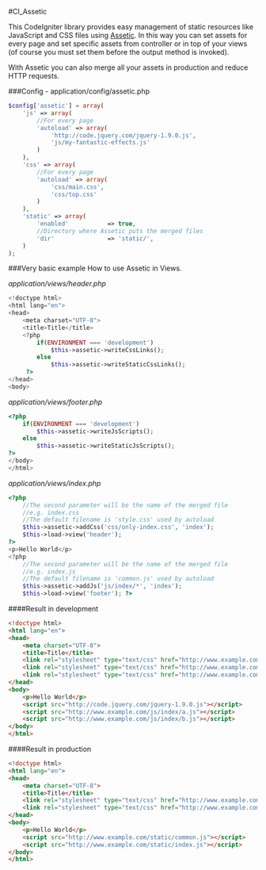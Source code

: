 #CI_Assetic

This CodeIgniter library provides easy management of static resources like JavaScript and CSS files using [Assetic](https://github.com/kriswallsmith/assetic "Assetic library on Github"). In this way you can set assets for every page and set specific assets from controller or in top of your views (of course you must set them before the output method is invoked).

With Assetic you can also merge all your assets in production and reduce HTTP requests.

###Config - application/config/assetic.php
```php
$config['assetic'] = array(
	'js' => array(
		//For every page
		'autoload' => array(
			'http://code.jquery.com/jquery-1.9.0.js',
			'js/my-fantastic-effects.js'
		)
	),
	'css' => array(
		//For every page
		'autoload' => array(
			'css/main.css',
			'css/top.css'
		)
	),
	'static' => array(
		'enabled'			=> true,
		//Directory where Assetic puts the merged files
		'dir'				=> 'static/',
	)
);
```

###Very basic example
How to use Assetic in Views.

*application/views/header.php*
```php
<!doctype html>
<html lang="en">
<head>
	<meta charset="UTF-8">
	<title>Title</title>
	<?php
		if(ENVIRONMENT === 'development')
		 	$this->assetic->writeCssLinks();
		else
			$this->assetic->writeStaticCssLinks();
	 ?>
</head>
<body>
```

*application/views/footer.php*
```php
<?php
	if(ENVIRONMENT === 'development')
		$this->assetic->writeJsScripts();
	else
		$this->assetic->writeStaticJsScripts();
?>
</body>
</html>
```

*application/views/index.php*
```php
<?php
	//The second parameter will be the name of the merged file
	//e.g. index.css
	//The default filename is 'style.css' used by autoload
	$this->assetic->addCss('css/only-index.css', 'index');
	$this->load->view('header');
?>
<p>Hello World</p>
<?php
	//The second parameter will be the name of the merged file
	//e.g. index.js
	//The default filename is 'common.js' used by autoload
	$this->assetic->addJs('js/index/*', 'index');
	$this->load->view('footer'); ?>
```


####Result in development 
```html
<!doctype html>
<html lang="en">
<head>
	<meta charset="UTF-8">
	<title>Title</title>
	<link rel="stylesheet" type="text/css" href="http://www.example.com/css/main.css" />
	<link rel="stylesheet" type="text/css" href="http://www.example.com/css/top.css" />
	<link rel="stylesheet" type="text/css" href="http://www.example.com/css/only-index.css" />
</head>
<body>
	<p>Hello World</p>
	<script src="http://code.jquery.com/jquery-1.9.0.js"></script>
	<script src="http://www.example.com/js/index/a.js"></script>
	<script src="http://www.example.com/js/index/b.js"></script>
</body>
</html>
```


####Result in production 
```html
<!doctype html>
<html lang="en">
<head>
	<meta charset="UTF-8">
	<title>Title</title>
	<link rel="stylesheet" type="text/css" href="http://www.example.com/static/style.css" />
	<link rel="stylesheet" type="text/css" href="http://www.example.com/static/index.css" />
</head>
<body>
	<p>Hello World</p>
	<script src="http://www.example.com/static/common.js"></script>
	<script src="http://www.example.com/static/index.js"></script>
</body>
</html>
```
